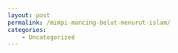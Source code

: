 ```yaml
---
layout: post
permalink: /mimpi-mancing-belut-menurut-islam/
categories:
    - Uncategorized
---
```


